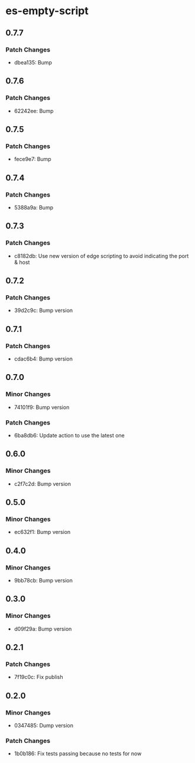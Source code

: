 # es-empty-script

## 0.7.7

### Patch Changes

- dbea135: Bump

## 0.7.6

### Patch Changes

- 62242ee: Bump

## 0.7.5

### Patch Changes

- fece9e7: Bump

## 0.7.4

### Patch Changes

- 5388a9a: Bump

## 0.7.3

### Patch Changes

- c8182db: Use new version of edge scripting to avoid indicating the port & host

## 0.7.2

### Patch Changes

- 39d2c9c: Bump version

## 0.7.1

### Patch Changes

- cdac6b4: Bump version

## 0.7.0

### Minor Changes

- 74101f9: Bump version

### Patch Changes

- 6ba8db6: Update action to use the latest one

## 0.6.0

### Minor Changes

- c2f7c2d: Bump version

## 0.5.0

### Minor Changes

- ec632f1: Bump version

## 0.4.0

### Minor Changes

- 9bb78cb: Bump version

## 0.3.0

### Minor Changes

- d09f29a: Bump version

## 0.2.1

### Patch Changes

- 7f19c0c: Fix publish

## 0.2.0

### Minor Changes

- 0347485: Dump version

### Patch Changes

- 1b0b186: Fix tests passing because no tests for now
